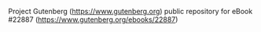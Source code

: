 Project Gutenberg (https://www.gutenberg.org) public repository for eBook #22887 (https://www.gutenberg.org/ebooks/22887)
